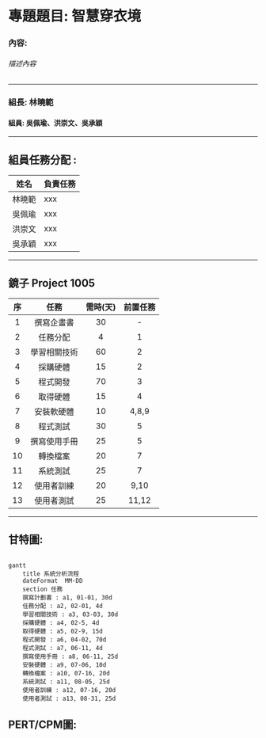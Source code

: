 # 專題題目: 智慧穿衣境
### 內容:
###### 描述內容
---

### 組長: 林曉範
#### 組員: 吳佩瑜、洪崇文、吳承穎


---
## 組員任務分配 : 
| 姓名 | 負責任務 |
| ---- | ---- |
| 林曉範 | xxx |
| 吳佩瑜 | xxx |
| 洪崇文 | xxx |
| 吳承穎 | xxx |

---
## 鏡子 Project 1005
|序 | 任務 | 需時(天) |  前置任務  |
|:--:|:---:|:-----:|:-----:|
| 1  | 撰寫企畫書 | 30 | - |
| 2  | 任務分配 | 4 | 1 |   
| 3  | 學習相關技術 | 60 | 2 |
| 4  | 採購硬體 | 15 | 2 |
| 5  | 程式開發 | 70 | 3 |
| 6  | 取得硬體 | 15 | 4 |
| 7  | 安裝軟硬體 | 10 | 4,8,9 |
| 8  | 程式測試 | 30 | 5 |
| 9  | 撰寫使用手冊 | 25 | 5 |
| 10 | 轉換檔案 | 20 | 7 |
| 11 | 系統測試 | 25 | 7 |
| 12 | 使用者訓練 | 20 | 9,10 |
| 13 | 使用者測試 | 25 | 11,12 |

---

## 甘特圖:
```mermaid

gantt
    title 系統分析流程
    dateFormat  MM-DD
    section 任務
    撰寫計劃書 : a1, 01-01, 30d
    任務分配 : a2, 02-01, 4d
    學習相關技術 : a3, 03-03, 30d
    採購硬體 : a4, 02-5, 4d
    取得硬體 : a5, 02-9, 15d
    程式開發 : a6, 04-02, 70d
    程式測試 : a7, 06-11, 4d
    撰寫使用手冊 : a8, 06-11, 25d
    安裝硬體 : a9, 07-06, 10d
    轉換檔案 : a10, 07-16, 20d
    系統測試 : a11, 08-05, 25d
    使用者訓練 : a12, 07-16, 20d
    使用者測試 : a13, 08-31, 25d

```
## PERT/CPM圖:
